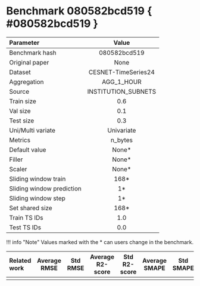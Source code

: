 # Benchmark 080582bcd519 { #080582bcd519 }

| Parameter | Value |
|:-----------------|:-----------------:|
| Benchmark hash |  080582bcd519 |
| Original paper |  None |
| Dataset |  CESNET-TimeSeries24 |
| Aggregation |  AGG_1_HOUR |
| Source |  INSTITUTION_SUBNETS |
| Train size |  0.6 |
| Val size |  0.1 |
| Test size |  0.3 |
| Uni/Multi variate |  Univariate |
| Metrics |  n_bytes |
| Default value |  None* |
| Filler |  None* |
| Scaler |  None* |
| Sliding window train |  168* |
| Sliding window prediction |  1* |
| Sliding window step |  1* |
| Set shared size |  168* |
| Train TS IDs |  1.0 |
| Test TS IDs |  0.0 |

!!! info "Note"
    Values marked with the * can users change in the benchmark.

| Related work | Average RMSE | Std RMSE | Average R2-score | Std R2-score | Average SMAPE | Std SMAPE |
|:-----------------|:-----------------:|:-----------------:|:-----------------:|:-----------------:|:-----------------:|:-----------------:|
|  |   |  |  |  |  |  |
